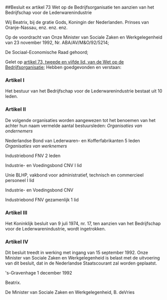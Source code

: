 <meta http-equiv='Content-Type' content='text/html; charset=utf-8' />

##Besluit ex artikel 73 Wet op de Bedrijfsorganisatie ten aanzien van het Bedrijfschap voor de Lederwarenindustrie

Wij Beatrix, bij de gratie Gods, Koningin der Nederlanden. Prinses van Oranje-Nassau, enz. enz. enz.

Op de voordracht van Onze Minister van Sociale Zaken en Werkgelegenheid van 23 november 1992, Nr. ABA/AV/M&O/92/5214;

De Sociaal-Economische Raad gehoord;

Gelet op [artikel 73, tweede en vijfde lid, van de Wet op de Bedrijfsorganisatie](../../../../../../../../../../../../../../../wet/wet/op/de/bedrijfsorganisatie/BWBR0002058/README.md);
Hebben goedgevonden en verstaan:    

### Artikel  I  

Het bestuur van het Bedrijfschap voor de Lederwarenindustrie bestaat uit 10 leden.  

### Artikel  II  

De volgende organisaties worden aangewezen tot het benoemen van het achter hun naam vermelde aantal bestuursleden:  *Organisaties van ondernemers*  

Nederlandse Bond van Lederwaren- en Kofferfabrikanten 5 leden    *Organisaties van werknemers*  

Industriebond FNV 2 leden  

Industrie- en Voedingsbond CNV I lid  

Unie BLHP, vakbond voor administratief, technisch en commercieel personeel I lid  

Industrie- en Voedingsbond CNV  

Industriebond FNV gezamenlijk 1 lid    

### Artikel  III  

Het Koninklijk besluit van 9 juli 1974, nr. 17, ten aanzien van het Bedrijfschap voor de Lederwarenindustrie, wordt ingetrokken.  

### Artikel  IV  

Dit besluit treedt in werking met ingang van 15 september 1992. Onze Minister van Sociale Zaken en Werkgelegenheid is belast met de uitvoering van dit besluit, dat in de Nederlandse Staatscourant zal worden geplaatst.  

's-Gravenhage 
1 december 1992    

Beatrix.  

De 
Minister van Sociale Zaken en Werkgelegenheid, 
B. deVries    
